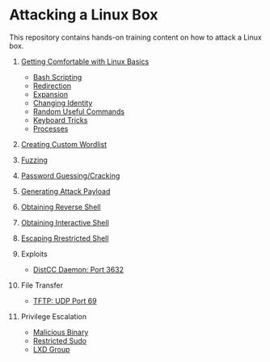 # Attacking a Linux Box

This repository contains hands-on training content on how to attack a Linux box.

1. [Getting Comfortable with Linux Basics](getting_comfortable_with_linux_basics/README.md)
   * [Bash Scripting](getting_comfortable_with_linux_basics/documentation/bash_scripting/README.md)
   * [Redirection](getting_comfortable_with_linux_basics/documentation/redirection/README.md)
   * [Expansion](getting_comfortable_with_linux_basics/documentation/expansion/README.md)
   * [Changing Identity](getting_comfortable_with_linux_basics/documentation/changing_identity/README.md)
   * [Random Useful Commands](getting_comfortable_with_linux_basics/documentation/commands/README.md)
   * [Keyboard Tricks](getting_comfortable_with_linux_basics/documentation/keyboard_tricks/README.md)
   * [Processes](getting_comfortable_with_linux_basics/documentation/processes/README.md)

2. [Creating Custom Wordlist](creating_custom_wordlist/README.md)
3. [Fuzzing](fuzzing/README.md)
4. [Password Guessing/Cracking](password_guessing/README.md)
5. [Generating Attack Payload](generating_attack_payload/README.md)
6. [Obtaining Reverse Shell](obtaining_reverse_shell/README.md)
7. [Obtaining Interactive Shell](obtaining_interactive_shell/README.md)
8. [Escaping Rrestricted Shell](escaping_restricted_shell/README.md)
9. Exploits
   * [DistCC Daemon: Port 3632](exploits/distccd_3632/README.md)
10. File Transfer
    * [TFTP: UDP Port 69](file_transfer/tftp_udp69/README.md)
10. Privilege Escalation
    * [Malicious Binary](linux_privilege_escalation/malicious_binary/README.md)
    * [Restricted Sudo](linux_privilege_escalation/restricted_sudo/README.md)
    * [LXD Group](linux_privilege_escalation/lxd_group/README.md)

